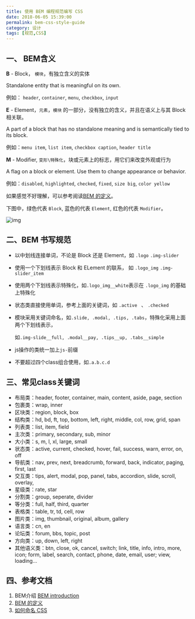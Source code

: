 ```yaml
---
title: 使用 BEM 编程规范编写 CSS
date: 2018-06-05 15:39:00
permalink: bem-css-style-guide
category: 设计
tags: [规范,CSS]
---
```


## 一、 BEM含义

**B** - Block， `模块`，有独立含义的实体 

Standalone entity that is meaningful on its own.

例如： `header`, `container`, `menu`, `checkbox`, `input`

**E** - Element，`元素`，`模块` 的一部分，没有独立的含义，并且在语义上与其 Block 相关联。

A part of a block that has no standalone meaning and is semantically tied to its block.

例如：`menu item`, `list item`, `checkbox caption`, `header title`

**M** - Modifier, `变形\特殊化`，块或元素上的标志，用它们来改变外观或行为

A flag on a block or element. Use them to change appearance or behavior.

例如：`disabled`, `highlighted`, `checked`, `fixed`, `size big`, `color yellow`



如果感觉不好理解，可以参考阅读[BEM 的定义](https://www.w3cplus.com/css/bem-definitions.html)。

下图中，绿色代表 `Block`, 蓝色的代表 `Element`, 红色的代表 `Modifier`。

 ![img](http://getbem.com/assets/github_captions.jpg)



## 二、BEM 书写规范

- 以中划线连接单词，不论是 Block 还是 Element，如  `.logo` `.img-slider`

- 使用一个下划线表示 Block 和 ELement 的联系， 如 `.logo_img`  `.img-slider_item`

- 使用两个下划线表示特殊化，如`.logo_img__white`表示在 `.logo_img` 的基础上特殊化

- 状态类直接使用单词，参考上面的关键词，如 `.active ` 、 `.checked`

- 模块采用关键词命名，如`.slide, .modal, .tips, .tabs`，特殊化采用上面两个下划线表示，

  如`.img-slide__full, .modal__pay, .tips__up, .tabs__simple`

- js操作的类统一加上`js-`前缀

- 不要超过四个class组合使用，如`.a.b.c.d`

## 三、常见class关键词

- 布局类：header, footer, container, main, content, aside, page, section
- 包裹类：wrap, inner
- 区块类：region, block, box
- 结构类：hd, bd, ft, top, bottom, left, right, middle, col, row, grid, span
- 列表类：list, item, field
- 主次类：primary, secondary, sub, minor
- 大小类：s, m, l, xl, large, small
- 状态类：active, current, checked, hover, fail, success, warn, error, on, off
- 导航类：nav, prev, next, breadcrumb, forward, back, indicator, paging, first, last
- 交互类：tips, alert, modal, pop, panel, tabs, accordion, slide, scroll, overlay,
- 星级类：rate, star
- 分割类：group, seperate, divider
- 等分类：full, half, third, quarter
- 表格类：table, tr, td, cell, row
- 图片类：img, thumbnail, original, album, gallery
- 语言类：cn, en
- 论坛类：forum, bbs, topic, post
- 方向类：up, down, left, right
- 其他语义类：btn, close, ok, cancel, switch; link, title, info, intro, more, icon; form, label, search, contact, phone, date, email, user; view, loading...

## 四、参考文档

1. BEM介绍 [BEM introduction](http://getbem.com/introduction/)
2. [BEM 的定义](https://www.w3cplus.com/css/bem-definitions.html)
3. [如何命名 CSS](http://imweb.io/topic/5623c25734764b2c16769749)